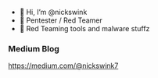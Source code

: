 - 👋 Hi, I’m @nickswink
- 👀 Pentester / Red Teamer
- 🌱 Red Teaming tools and malware stuffz

### Medium Blog

https://medium.com/@nickswink7

<!---
nickswink/nickswink is a ✨ special ✨ repository because its `README.md` (this file) appears on your GitHub profile.
You can click the Preview link to take a look at your changes.
--->
